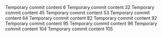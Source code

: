 Temporary commit content 6
Temporary commit content 32
Temporary commit content 45
Temporary commit content 53
Temporary commit content 64
Temporary commit content 82
Temporary commit content 92
Temporary commit content 95
Temporary commit content 96
Temporary commit content 104
Temporary commit content 105
